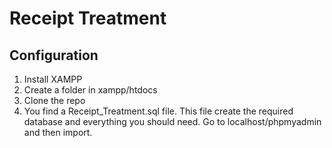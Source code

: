 # Receipt Treatment

## Configuration

  1. Install XAMPP
  2. Create a folder in xampp/htdocs
  3. Clone the repo
  4. You find a Receipt_Treatment.sql file. This file create the required database and everything you should need. Go to localhost/phpmyadmin and then import.
